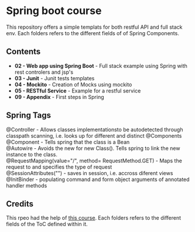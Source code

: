 # Spring boot course

This repository offers a simple templats for both restful API and full stack env. Each folders refers to the different fields of of Spring Components.

## Contents
* **02 - Web app using Spring Boot** - Full stack example using Spring with rest controlers and jsp's
* **03 - Junit** - Junit tests templates
* **04 - Mockito** - Creation of Mocks using mockito
* **05 - RESTful Service** - Example for a restful service
* **09 - Appendix** - First steps in Spring

## Spring Tags
@Controller - Allows classes implementationsto be autodetected through classpath scanning, i.e. looks up for different and distinct @Components<br>
@Component - Tells spring that the class is a Bean<br>
@Autowire - Avoids the new for new Class(). Tells spring to link the new instance to the class.<br>
@RequestMapping(value="/<ROUTE>", method= RequestMethod.GET) - Maps the request to <ROUTE> and specifies the type of request<br> 
@SessionAttributes("<ATTRIBUTE>") - saves <ATRIBUTE> in session, i.e. accross diferent views<br>
@InitBinder - populating command and form object arguments of annotated handler methods <br>

## Credits 
This rpeo had the help of [this course](https://www.udemy.com/course/spring-boot-tutorial-for-beginners/). Each folders refers to the different fields of the ToC defined within it.
